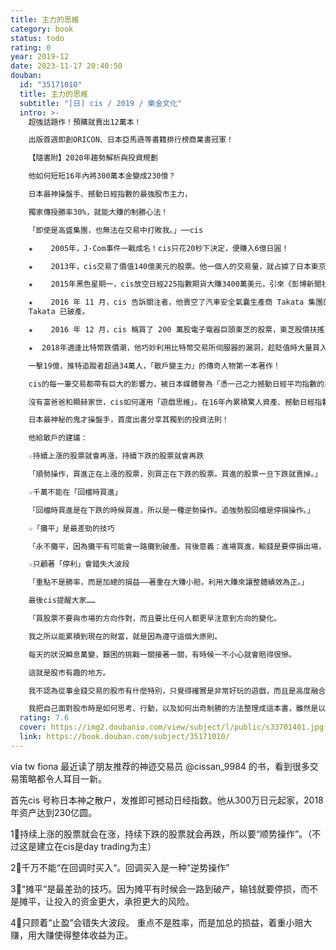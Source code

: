 ```yaml
---
title: 主力的思維
category: book
status: todo
rating: 0
year: 2019-12
date: 2023-11-17 20:40:50
douban:
  id: "35171010"
  title: 主力的思維
  subtitle: "[日] cis / 2019 / 樂金文化"
  intro: >-
    超強話題作！預購就賣出12萬本！

    出版首週即創ORICON、日本亞馬遜等書籍排行榜商業書冠軍！

    【隨書附】2020年趨勢解析與投資規劃

    他如何短短16年內將300萬本金變成230億？

    日本最神操盤手、撼動日經指數的最強股市主力，

    獨家傳授勝率30%，就能大賺的制勝心法！

    「即使是高盛集團，也無法在交易中打敗我。」──cis

    ★    2005年，J-Com事件一戰成名！cis只花20秒下決定，便賺入6億日圓！

    ★    2013年，cis交易了價值140億美元的股票。他一個人的交易量，就占據了日本東京證券交易所全年散戶股票交易量的0.5%。他一日的最高紀錄是買賣700億日圓股票。

    ★    2015年黑色星期一，cis放空日經225指數期貨大賺3400萬美元，引來《彭博新聞社》關注，盛讚「A Perfect Play」！

    ★    2016 年 11 月，cis 告訴關注者，他賣空了汽車安全氣囊生產商 Takata 集團的股票。消息一出，Takata 跌了 8.8%。目前
    Takata 已破產。

    ★    2016 年 12 月，cis 稱買了 200 萬股電子電器巨頭東芝的股票，東芝股價扶搖直上。

    ★  2018年適逢比特幣跌價潮，他巧妙利用比特幣交易所伺服器的漏洞，趁貶值時大量買入自動停損的比特幣，動動手指就賺進一億五千萬日幣。

    一擊19億，推特追蹤者超過34萬人，「散戶變主力」的傳奇人物第一本著作！

    cis的每一筆交易都帶有巨大的影響力，被日本媒體譽為「憑一己之力撼動日經平均指數的男人」。

    沒有富爸爸和顯赫家世，cis如何運用「遊戲思維」，在16年內累積驚人資產、撼動日經指數？

    日本最神秘的鬼才操盤手，首度出書分享其獨到的投資法則！

    他給散戶的建議：

    ☆持續上漲的股票就會再漲，持續下跌的股票就會再跌

    「順勢操作，買進正在上漲的股票，別買正在下跌的股票。買進的股票一旦下跌就賣掉。」

    ☆千萬不能在「回檔時買進」

    「回檔時買進是在下跌的時候買進，所以是一種逆勢操作。追強勢股回檔是停損操作。」

    ☆「攤平」是最差勁的技巧

    「永不攤平，因為攤平有可能會一路攤到破產。背後意義：進場買進，輸錢是要停損出場，而不是攤平，讓投入資金更多，承擔更大的風險。」

    ☆只顧著「停利」會錯失大波段

    「重點不是勝率，而是加總的損益——著重在大賺小賠，利用大賺來讓整體績效為正。」

    最後cis提醒大家……

    「買股票不要與市場的方向作對，而且要比任何人都更早注意到方向的變化。

    我之所以能累積到現在的財富，就是因為遵守這個大原則。

    每天的狀況瞬息萬變，艱困的挑戰一關接著一關，有時候一不小心就會賠得很慘。

    這就是股市有趣的地方。

    我不認為從事金錢交易的股市有什麼特別，只覺得確實是非常好玩的遊戲，而且是高度融合技術與偶然性、風險、獲利的遊戲，我的手法主要是當沖，幾乎不做長期投資，從社會的觀點來看，這根本稱不上投資，純粹是一把定勝負。

    我把自己面對股市時是如何思考、行動，以及如何出奇制勝的方法整理成這本書，雖然是以股票為主，其實就連對股票不是很了解的人也看得下去。不只是股票，希望各位在面對人生的各種考驗時，本書也能提供脫穎而出的參考。」
  rating: 7.6
  cover: https://img2.doubanio.com/view/subject/l/public/s33701401.jpg
  link: https://book.douban.com/subject/35171010/
---
```


via tw fiona 最近读了朋友推荐的神迹交易员 @cissan_9984 的书，看到很多交易策略都令人耳目一新。

首先cis 号称日本神之散户，发推即可撼动日经指数。他从300万日元起家，2018年资产达到230亿圆。

1⃣️持续上涨的股票就会在涨，持续下跌的股票就会再跌，所以要“顺势操作”。（不过这是建立在cis是day trading为主）

2⃣️千万不能“在回调时买入“。回调买入是一种“逆势操作”

3⃣️“摊平“是最差劲的技巧。因为摊平有时候会一路到破产，输钱就要停损，而不是摊平，让投入的资金更大，承担更大的风险。

4⃣️只顾着“止盈”会错失大波段。
重点不是胜率，而是加总的损益，着重小赔大赚，用大赚使得整体收益为正。